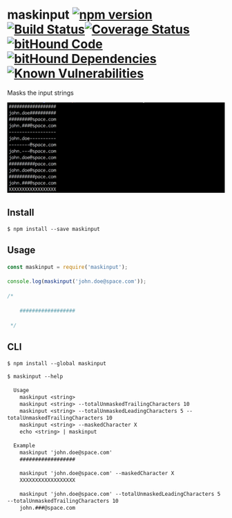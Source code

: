 # maskinput [![npm version](https://badge.fury.io/js/maskinput.svg)](https://badge.fury.io/js/maskinput)[![Build Status](https://travis-ci.org/shariati/maskinput.svg?branch=master)](https://travis-ci.org/shariati/maskinput)[![Coverage Status](https://coveralls.io/repos/github/shariati/maskinput/badge.svg?branch=master)](https://coveralls.io/github/shariati/maskinput?branch=master)[![bitHound Code](https://www.bithound.io/github/shariati/maskinput/badges/code.svg)](https://www.bithound.io/github/shariati/maskinput)[![bitHound Dependencies](https://www.bithound.io/github/shariati/maskinput/badges/dependencies.svg)](https://www.bithound.io/github/shariati/maskinput/master/dependencies/npm)[![Known Vulnerabilities](https://snyk.io/test/github/shariati/maskinput/badge.svg)](https://snyk.io/test/github/shariati/maskinput)
Masks the input strings

![](screenshot.png)


## Install

```
$ npm install --save maskinput
```


## Usage

```js
const maskinput = require('maskinput');

console.log(maskinput('john.doe@space.com'));

/*

    ##################

 */
```


## CLI

```
$ npm install --global maskinput
```

```
$ maskinput --help

  Usage
    maskinput <string>
    maskinput <string> --totalUnmaskedTrailingCharacters 10
    maskinput <string> --totalUnmaskedLeadingCharacters 5 --totalUnmaskedTrailingCharacters 10
    maskinput <string> --maskedCharacter X
    echo <string> | maskinput

  Example
    maskinput 'john.doe@space.com'
    ##################

    maskinput 'john.doe@space.com' --maskedCharacter X
    XXXXXXXXXXXXXXXXXX

    maskinput 'john.doe@space.com' --totalUnmaskedLeadingCharacters 5 --totalUnmaskedTrailingCharacters 10
    john.###@space.com

